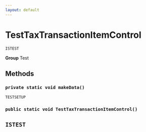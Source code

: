 ```yaml
---
layout: default
---
```

# TestTaxTransactionItemControl

`ISTEST`



**Group** Test

## Methods
### `private static void makeData()`

`TESTSETUP`
### `public static void TestTaxTransactionItemControl()`

`ISTEST`
---
